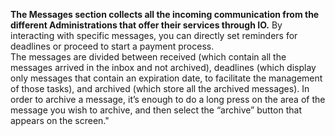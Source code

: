 **The Messages section collects all the incoming communication from the different Administrations that offer their services through IO.** By interacting with specific messages, you can directly set reminders for deadlines or proceed to start a payment process.   
The messages are divided between received (which contain all the messages arrived in the inbox and not archived), deadlines (which display only messages that contain an expiration date, to facilitate the management of those tasks), and archived (which store all the archived messages). In order to archive a message, it’s enough to do a long press on the area of the message you wish to archive, and then select the “archive” button that appears on the screen."
